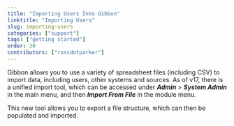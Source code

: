 ```yaml
---
title: "Importing Users Into Gibbon"
linktitle: "Importing Users"
slug: importing-users
categories: ["support"]
tags: ["getting started"]
order: 30
contributors: ["rossdotparker"]
---
```


Gibbon allows you to use a variety of spreadsheet files (including CSV) to import data, including users, other systems and sources. As of v17, there is a unified import tool, which can be accessed under ___Admin___ > ___System Admin___ in the main menu, and then ___Import From File___ in the module menu. 

This new tool allows you to export a file structure, which can then be populated and imported.
